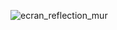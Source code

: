 
![ecran_reflection_mur](https://user-images.githubusercontent.com/112189073/236200236-73e4fd11-9bc0-4f77-8f6e-3536dfcdfe95.png)
